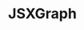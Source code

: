 ---
title: JSXGraph
title_only: true
header: JSXGraph - Dynamic Mathematics with JavaScript
menu_title: Home
order: 0
layout: splash
is_home: true
sitemap:
  priority: 1
  changefreq: 'daily'

splash:

  image: /media/conf2024.jpg
  color: var(--bs-primary)
  content:
    - file: start
      overlay_background: rgba(var(--bs-primary-faded-rgb), 0.85)

sections:

  - file: description
    layout: text

  - file: example1
    layout: board-block
    data:
      boardid: box-123456789

  - file: features
    layout: text

---